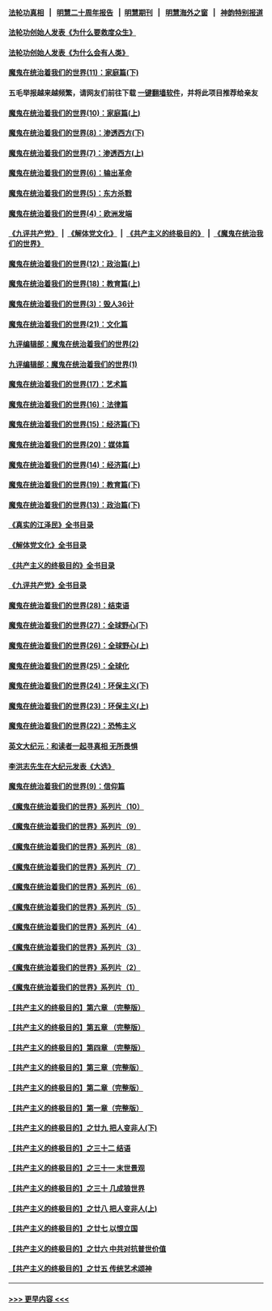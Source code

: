 #### [法轮功真相](https://github.com/gfw-breaker/truth/blob/master/README.md?t=0) &nbsp;&nbsp;|&nbsp;&nbsp; [明慧二十周年报告](https://github.com/gfw-breaker/mh-reports/blob/master/README.md?t=0) &nbsp;&nbsp;|&nbsp;&nbsp;[明慧期刊](https://github.com/gfw-breaker/mh-qikan) &nbsp;&nbsp;|&nbsp;&nbsp; [明慧海外之窗](https://github.com/gfw-breaker/mh-news/blob/master/README.md?t=0) &nbsp;&nbsp;|&nbsp;&nbsp; [神韵特别报道](https://github.com/gfw-breaker/mh-news/blob/master/shenyun.md?t=0)
#### [法轮功创始人发表《为什么要救度众生》](../pages/nsc422/n13975246.md?t=04190643) 
#### [法轮功创始人发表《为什么会有人类》](../pages/nsc422/n13912117.md?t=04190643) 
#### [魔鬼在统治着我们的世界(11)：家庭篇(下)](../pages/nsc422/n10440961.md?t=04190643) 
#### 五毛举报越来越频繁，请网友们前往下载 [一键翻墙软件](https://github.com/gfw-breaker/ssr-accounts)，并将此项目推荐给亲友
#### [魔鬼在统治着我们的世界(10)：家庭篇(上)](../pages/nsc422/n10435448.md?t=04190643) 
#### [魔鬼在统治着我们的世界(8)：渗透西方(下)](../pages/nsc422/n10429603.md?t=04190643) 
#### [魔鬼在统治着我们的世界(7)：渗透西方(上)](../pages/nsc422/n10426013.md?t=04190643) 
#### [魔鬼在统治着我们的世界(6)：输出革命](../pages/nsc422/n10421536.md?t=04190643) 
#### [魔鬼在统治着我们的世界(5)：东方杀戮](../pages/nsc422/n10417707.md?t=04190643) 
#### [魔鬼在统治着我们的世界(4)：欧洲发端](../pages/nsc422/n10414890.md?t=04190643) 
#### [《九评共产党》](https://github.com/begood0513/9ping.md/blob/master/README.md) &nbsp;|&nbsp; [《解体党文化》](../../../../jtdwh.md/blob/master/README.md)  &nbsp;|&nbsp; [《共产主义的终极目的》](../../../../gczydzjmd.md/blob/master/README.md) &nbsp;|&nbsp; [《魔鬼在统治我们的世界》](../../../../mgztzwmdsj.md/blob/master/README.md) 
#### [魔鬼在统治着我们的世界(12)：政治篇(上)](../pages/nsc422/n10444576.md?t=04190643) 
#### [魔鬼在统治着我们的世界(18)：教育篇(上)](../pages/nsc422/n10526970.md?t=04190643) 
#### [魔鬼在统治着我们的世界(3)：毁人36计](../pages/nsc422/n10411583.md?t=04190643) 
#### [魔鬼在统治着我们的世界(21)：文化篇](../pages/nsc422/n10597706.md?t=04190643) 
#### [九评编辑部：魔鬼在统治着我们的世界(2)](../pages/nsc422/n10410036.md?t=04190643) 
#### [九评编辑部：魔鬼在统治着我们的世界(1)](../pages/nsc422/n10406825.md?t=04190643) 
#### [魔鬼在统治着我们的世界(17)：艺术篇](../pages/nsc422/n10499093.md?t=04190643) 
#### [魔鬼在统治着我们的世界(16)：法律篇](../pages/nsc422/n10485969.md?t=04190643) 
#### [魔鬼在统治着我们的世界(15)：经济篇(下)](../pages/nsc422/n10469975.md?t=04190643) 
#### [魔鬼在统治着我们的世界(20)：媒体篇](../pages/nsc422/n10586579.md?t=04190643) 
#### [魔鬼在统治着我们的世界(14)：经济篇(上)](../pages/nsc422/n10457370.md?t=04190643) 
#### [魔鬼在统治着我们的世界(19)：教育篇(下)](../pages/nsc422/n10564808.md?t=04190643) 
#### [魔鬼在统治着我们的世界(13)：政治篇(下)](../pages/nsc422/n10448270.md?t=04190643) 
#### [《真实的江泽民》全书目录](../pages/nsc422/n13721399.md?t=04190643) 
#### [《解体党文化》全书目录](../pages/nsc422/n13721157.md?t=04190643) 
#### [《共产主义的终极目的》全书目录](../pages/nsc422/n13721048.md?t=04190643) 
#### [《九评共产党》全书目录](../pages/nsc422/n13708085.md?t=04190643) 
#### [魔鬼在统治着我们的世界(28)：结束语](../pages/nsc422/n10936246.md?t=04190643) 
#### [魔鬼在统治着我们的世界(27)：全球野心(下)](../pages/nsc422/n10928319.md?t=04190643) 
#### [魔鬼在统治着我们的世界(26)：全球野心(上)](../pages/nsc422/n10900318.md?t=04190643) 
#### [魔鬼在统治着我们的世界(25)：全球化](../pages/nsc422/n10788205.md?t=04190643) 
#### [魔鬼在统治着我们的世界(24)：环保主义(下)](../pages/nsc422/n10695307.md?t=04190643) 
#### [魔鬼在统治着我们的世界(23)：环保主义(上)](../pages/nsc422/n10688613.md?t=04190643) 
#### [魔鬼在统治着我们的世界(22)：恐怖主义](../pages/nsc422/n10614727.md?t=04190643) 
#### [英文大纪元：和读者一起寻真相 无所畏惧](../pages/nsc422/n12542027.md?t=04190643) 
#### [李洪志先生在大纪元发表《大选》](../pages/nsc422/n12534746.md?t=04190643) 
#### [魔鬼在统治着我们的世界(9)：信仰篇](../pages/nsc422/n10432159.md?t=04190643) 
#### [《魔鬼在统治着我们的世界》系列片（10）](../pages/nsc422/n12292670.md?t=04190643) 
#### [《魔鬼在统治着我们的世界》系列片（9）](../pages/nsc422/n12290859.md?t=04190643) 
#### [《魔鬼在统治着我们的世界》系列片（8）](../pages/nsc422/n12287445.md?t=04190643) 
#### [《魔鬼在统治着我们的世界》系列片（7）](../pages/nsc422/n12283425.md?t=04190643) 
#### [《魔鬼在统治着我们的世界》系列片（6）](../pages/nsc422/n12282314.md?t=04190643) 
#### [《魔鬼在统治着我们的世界》系列片（5）](../pages/nsc422/n12281419.md?t=04190643) 
#### [《魔鬼在统治着我们的世界》系列片（4）](../pages/nsc422/n12274024.md?t=04190643) 
#### [《魔鬼在统治着我们的世界》系列片（3）](../pages/nsc422/n12271322.md?t=04190643) 
#### [《魔鬼在统治着我们的世界》系列片（2）](../pages/nsc422/n12269049.md?t=04190643) 
#### [《魔鬼在统治着我们的世界》系列片（1）](../pages/nsc422/n12267575.md?t=04190643) 
#### [【共产主义的终极目的】第六章 （完整版）](../pages/nsc422/n11428913.md?t=04190643) 
#### [【共产主义的终极目的】第五章 （完整版）](../pages/nsc422/n11428912.md?t=04190643) 
#### [【共产主义的终极目的】第四章 （完整版）](../pages/nsc422/n11428907.md?t=04190643) 
#### [【共产主义的终极目的】第三章（完整版）](../pages/nsc422/n11428848.md?t=04190643) 
#### [【共产主义的终极目的】第二章（完整版）](../pages/nsc422/n11428831.md?t=04190643) 
#### [【共产主义的终极目的】第一章（完整版）](../pages/nsc422/n11417651.md?t=04190643) 
#### [【共产主义的终极目的】之廿九 把人变非人(下)](../pages/nsc422/n11344140.md?t=04190643) 
#### [【共产主义的终极目的】之三十二 结语](../pages/nsc422/n11360535.md?t=04190643) 
#### [【共产主义的终极目的】之三十一 末世景观](../pages/nsc422/n11351129.md?t=04190643) 
#### [【共产主义的终极目的】之三十 几成狼世界](../pages/nsc422/n11348280.md?t=04190643) 
#### [【共产主义的终极目的】之廿八 把人变非人(上)](../pages/nsc422/n11340492.md?t=04190643) 
#### [【共产主义的终极目的】之廿七 以恨立国](../pages/nsc422/n11336944.md?t=04190643) 
#### [【共产主义的终极目的】之廿六 中共对抗普世价值](../pages/nsc422/n11324785.md?t=04190643) 
#### [【共产主义的终极目的】之廿五 传统艺术颂神](../pages/nsc422/n11296396.md?t=04190643) 

----
#### [ >>> 更早内容 <<< ](../indexes/nsc422-earlier.md)
